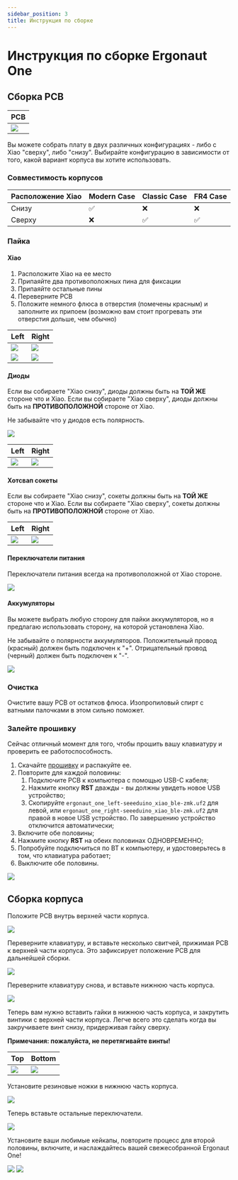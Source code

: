 ```yaml
---
sidebar_position: 3
title: Инструкция по сборке
---
```


# Инструкция по сборке Ergonaut One

## Сборка PCB

| PCB                                 |
| ----------------------------------- |
| ![](/img/one_build_guide/pcb/0.jpg) |

Вы можете собрать плату в двух различных конфигурациях - либо с Xiao "сверху", либо "снизу". Выбирайте конфигурацию в зависимости от того, какой вариант корпуса вы хотите использовать.

### Совместимость корпусов

| Расположение Xiao | Modern Case | Classic Case | FR4 Case |
| ----------------- | ----------- | ------------ | -------- |
| Снизу             | ✅           | ❌            | ❌        |
| Сверху            | ❌           | ✅            | ✅        |

### Пайка

#### Xiao

1. Расположите Xiao на ее место
2. Припаяйте два противоположных пина для фиксации
3. Припаяйте остальные пины
4. Переверните PCB
5. Положите немного флюса в отверстия (помечены красным) и заполните их припоем (возможно вам стоит прогревать эти отверстия дольше, чем обычно)

| Left                                  | Right                                 |
| ------------------------------------- | ------------------------------------- |
| ![](/img/one_build_guide/pcb/1_l.jpg) | ![](/img/one_build_guide/pcb/1_r.jpg) |
| ![](/img/one_build_guide/pcb/2_l.jpg) | ![](/img/one_build_guide/pcb/2_r.jpg) |

#### Диоды

Если вы собираете "Xiao снизу", диоды должны быть на **ТОЙ ЖЕ** стороне что и Xiao.
Если вы собираете "Xiao сверху", диоды должны быть на **ПРОТИВОПОЛОЖНОЙ** стороне от Xiao.

Не забывайте что у диодов есть полярность.

![](/img/one_build_guide/pcb/diode.png)

| Left                                  | Right                                 |
| ------------------------------------- | ------------------------------------- |
| ![](/img/one_build_guide/pcb/3_l.jpg) | ![](/img/one_build_guide/pcb/3_r.jpg) |

#### Хотсвап сокеты

Если вы собираете "Xiao снизу", сокеты должны быть на **ТОЙ ЖЕ** стороне что и Xiao.
Если вы собираете "Xiao сверху", сокеты должны быть на **ПРОТИВОПОЛОЖНОЙ** стороне от Xiao.

| Left                                  | Right                                 |
| ------------------------------------- | ------------------------------------- |
| ![](/img/one_build_guide/pcb/4_l.jpg) | ![](/img/one_build_guide/pcb/4_r.jpg) |

#### Переключатели питания

Переключатели питания всегда на противоположной от Xiao стороне.

![](/img/one_build_guide/pcb/5.jpg)

#### Аккумуляторы

Вы можете выбрать любую сторону для пайки аккумуляторов, но я предлагаю использовать сторону, на которой установлена Xiao.

Не забывайте о полярности аккумуляторов. Положительный провод (красный) должен быть подключен к "+". Отрицательный провод (черный) должен быть подключен к "-".

![](/img/one_build_guide/pcb/6.jpg)

### Очистка

Очистите вашу PCB от остатков флюса. Изопропиловый спирт с ватными палочками в этом сильно поможет.

### Залейте прошивку

Сейчас отличный момент для того, чтобы прошить вашу клавиатуру и проверить ее работоспособность.

1. Скачайте [прошивку](https://github.com/ergonautkb/one-zmk-config/releases/latest/download/ergonaut_one_firmware.zip) и распакуйте ее.
2. Повторите для каждой половины:
   1. Подключите PCB к компьютера с помощью USB-C кабеля;
   2. Нажмите кнопку **RST** дважды - вы должны увидеть новое USB устройство;
   3. Скопируйте `ergonaut_one_left-seeeduino_xiao_ble-zmk.uf2` для левой, или `ergonaut_one_right-seeeduino_xiao_ble-zmk.uf2` для правой в новое USB устройство. По завершению устройство отключится автоматически;
3. Включите обе половины;
4. Нажмите кнопку **RST** на обеих половинах ОДНОВРЕМЕННО;
5. Попробуйте подключиться по BT к компьютеру, и удостоверьтесь в том, что клавиатура работает;
6. Выключите обе половины.

![](/img/one_build_guide/pcb/7.jpg)

## Сборка корпуса

Положите PCB внутрь верхней части корпуса.

![](/img/one_build_guide/case/1.jpg)

Переверните клавиатуру, и вставьте несколько свитчей, прижимая PCB к верхней части корпуса. Это зафиксирует положение PCB для дальнейшей сборки.

![](/img/one_build_guide/case/2.jpg)

Переверните клавиатуру снова, и вставьте нижнюю часть корпуса.

![](/img/one_build_guide/case/3.jpg)

Теперь вам нужно вставить гайки в нижнюю часть корпуса, и закрутить винтики с верхней части корпуса. Легче всего это сделать когда вы закручиваете винт снизу, придерживая гайку сверху.

**Примечания: пожалуйста, не перетягивайте винты!**

| Top                                  | Bottom                               |
| ------------------------------------ | ------------------------------------ |
| ![](/img/one_build_guide/case/4.jpg) | ![](/img/one_build_guide/case/5.jpg) |

Установите резиновые ножки в нижнюю часть корпуса.

![](/img/one_build_guide/case/7.jpg)

Теперь вставьте остальные переключатели.

![](/img/one_build_guide/case/6.jpg)

Установите ваши любимые кейкапы, повторите процесс для второй половины, включите, и наслаждайтесь вашей свежесобранной Ergonaut One!

![](/img/one_build_guide/case/8.jpg)
![](/img/one_build_guide/case/9.jpg)
